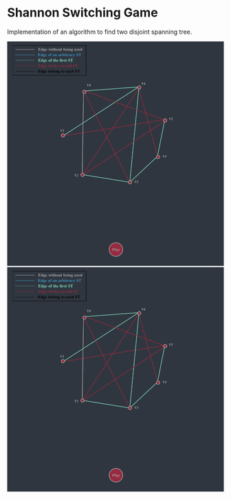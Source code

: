 # Shannon Switching Game

Implementation of an algorithm to find two disjoint spanning tree.

![img](/Pics/pic.png)
<img src="/Pics/pic.png" width="700" hegiht="500" align=center />

